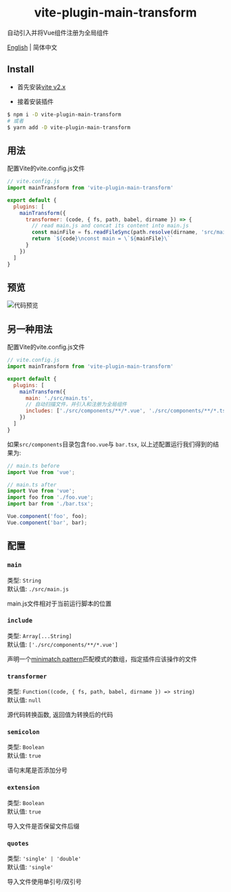 <h1 align="center">vite-plugin-main-transform</h1>

自动引入并将Vue组件注册为全局组件

<a href="https://github.com/OrekiSH/vite-plugin-main-transform/blob/main/README.md">English</a> | 简体中文

## Install

* 首先安装[vite v2.x](https://github.com/vitejs/vite)

* 接着安装插件

```bash
$ npm i -D vite-plugin-main-transform
# 或者
$ yarn add -D vite-plugin-main-transform
```

## 用法

配置Vite的vite.config.js文件

```js
// vite.config.js
import mainTransform from 'vite-plugin-main-transform'

export default {
  plugins: [
    mainTransform({
      transformer: (code, { fs, path, babel, dirname }) => {
        // read main.js and concat its content into main.js
        const mainFile = fs.readFileSync(path.resolve(dirname, 'src/main.js'))
        return `${code}\nconst main = \`${mainFile}\``
      }
    })
  ]
}
```

## 预览

![代码预览](https://z3.ax1x.com/2021/07/19/WJFYpd.png)

## 另一种用法

配置Vite的vite.config.js文件

```js
// vite.config.js
import mainTransform from 'vite-plugin-main-transform'

export default {
  plugins: [
    mainTransform({
      main: './src/main.ts',
      // 自动扫描文件，并引入和注册为全局组件
      includes: ['./src/components/**/*.vue', './src/components/**/*.tsx']
    })
  ]
}
```

如果`src/components`目录包含`foo.vue`与 `bar.tsx`, 以上述配置运行我们得到的结果为:

```js
// main.ts before
import Vue from 'vue';
```

```js
// main.ts after
import Vue from 'vue';
import foo from './foo.vue';
import bar from './bar.tsx';

Vue.component('foo', foo);
Vue.component('bar', bar);
```

## 配置

### `main`

类型: `String`<br>
默认值: `./src/main.js`

main.js文件相对于当前运行脚本的位置

### `include`

类型: `Array[...String]`<br>
默认值: `['./src/components/**/*.vue']`

声明一个[minimatch pattern](https://github.com/isaacs/minimatch)匹配模式的数组，指定插件应该操作的文件

### `transformer`

类型: `Function((code, { fs, path, babel, dirname }) => string)`<br>
默认值: `null`

源代码转换函数, 返回值为转换后的代码

### `semicolon`

类型: `Boolean`<br>
默认值: `true`

语句末尾是否添加分号

### `extension`

类型: `Boolean`<br>
默认值: `true`

导入文件是否保留文件后缀

### `quotes`

类型: `'single' | 'double'`<br>
默认值: `'single'`

导入文件使用单引号/双引号
